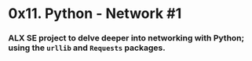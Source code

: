 <h1>0x11. Python - Network #1</h1>

<h3>ALX SE project to delve deeper into networking with Python; using the <code>urllib</code> and <code>Requests</code> packages.</h3>
